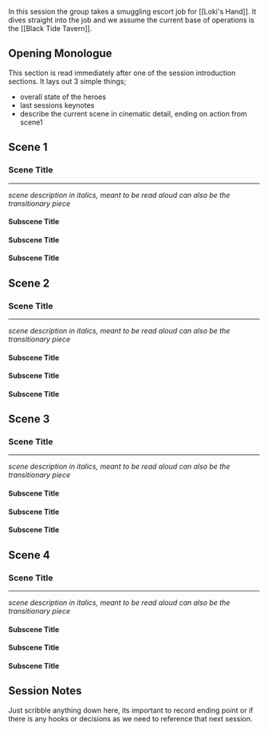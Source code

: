 In this session the group takes a smuggling escort job for [[Loki's Hand]]. It dives straight into the job and we assume the current base of operations is the [[Black Tide Tavern]].

## Opening Monologue
This section is read immediately after one of the session introduction sections. It lays out 3 simple things;
- overall state of the heroes
- last sessions keynotes
- describe the current scene in cinematic detail, ending on action from scene1
## Scene 1

### Scene Title
---
_scene description in italics, meant to be read aloud can also be the transitionary piece_
#### Subscene Title

#### Subscene Title
#### Subscene Title
## Scene 2

### Scene Title
---
_scene description in italics, meant to be read aloud can also be the transitionary piece_
#### Subscene Title

#### Subscene Title
#### Subscene Title
## Scene 3

### Scene Title
---
_scene description in italics, meant to be read aloud can also be the transitionary piece_
#### Subscene Title

#### Subscene Title
#### Subscene Title

## Scene 4
### Scene Title
---
_scene description in italics, meant to be read aloud can also be the transitionary piece_
#### Subscene Title

#### Subscene Title
#### Subscene Title

## Session Notes

Just scribble anything down here, its important to record ending point or if there is any hooks or decisions as we need to reference that next session.


